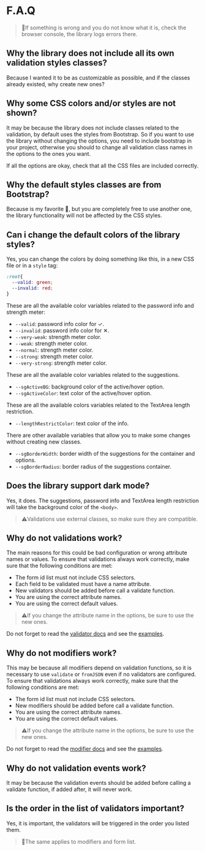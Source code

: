 # F.A.Q

>:memo:If something is wrong and you do not know what it is, check the browser console, the library logs errors there.

## Why the library does not include all its own validation styles classes?

Because I wanted it to be as customizable as possible, and if the classes already existed, why create new ones?

## Why some CSS colors and/or styles are not shown?

It may be because the library does not include classes related to the validation, by default uses the styles from Bootstrap.
So if you want to use the library without changing the options, you need to include bootstrap in your project, otherwise you should to change all validation class names in the options to the ones you want.

If all the options are okay, check that all the CSS files are included correctly.

## Why the default styles classes are from Bootstrap?

Because is my favorite 🙂, but you are completely free to use another one, the library functionality will not be affected by the CSS styles.

## Can i change the default colors of the library styles?

Yes, you can change the colors by doing something like this, in a new CSS file or in a `style` tag:

```css
:root{
  --valid: green;
  --invalid: red;
}
```

These are all the available color variables related to the password info and strength meter:

- `--valid`: password info color for &#10003;.
- `--invalid`: password info color for &#10005;.
- `--very-weak`: strength meter color.
- `--weak`: strength meter color.
- `--normal`: strength meter color.
- `--strong`: strength meter color.
- `--very-strong`: strength meter color.

These are all the available color variables related to the suggestions.

- `--sgActiveBG`: background color of the active/hover option.
- `--sgActiveColor`: text color of the active/hover option.

These are all the available colors variables related to the TextArea length restriction.

- `--lengthRestrictColor`: text color of the info.

There are other available variables that allow you to make some changes without creating new classes.

- `--sgBorderWidth`: border width of the suggestions for the container and options.
- `--sgBorderRadius`: border radius of the suggestions container.

## Does the library support dark mode?

Yes, it does. The suggestions, password info and TextArea length restriction will take the background color of the `<body>`.

>:warning:Validations use external classes, so make sure they are compatible.

## Why do not validations work?

The main reasons for this could be bad configuration or wrong attribute names or values. To ensure that validations always work correctly, make sure that the following conditions are met:

- The form id list must not include CSS selectors.
- Each field to be validated must have a name attribute.
- New validators should be added before call a validate function.
- You are using the correct attribute names.
- You are using the correct default values.

>:warning:If you change the attribute name in the options, be sure to use the new ones.

Do not forget to read the [validator docs](./validators.md) and see the [examples](./examples/validators.md).

## Why do not modifiers work?

This may be because all modifiers depend on validation functions, so it is necessary to use `validate` or `fromJSON` even if no validators are configured. To ensure that validations always work correctly, make sure that the following conditions are met:

- The form id list must not include CSS selectors.
- New modifiers should be added before call a validate function.
- You are using the correct attribute names.
- You are using the correct default values.

>:warning:If you change the attribute name in the options, be sure to use the new ones.

Do not forget to read the [modifier docs](./modifiers.md) and see the [examples](./examples/modifiers.md).

## Why do not validation events work?

It may be because the validation events should be added before calling a validate function, if added after, it will never work.

## Is the order in the list of validators important?

Yes, it is important, the validators will be triggered in the order you listed them.

>:memo:The same applies to modifiers and form list.
